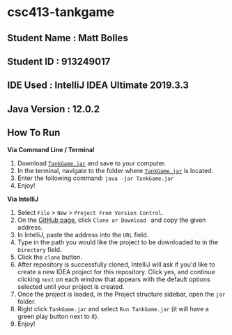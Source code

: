 # csc413-tankgame

## Student Name  : Matt Bolles
## Student ID    : 913249017
## IDE Used      : IntelliJ IDEA Ultimate 2019.3.3
## Java Version  : 12.0.2


## How To Run

**Via Command Line / Terminal**
1. Download [`TankGame.jar`](jar/TankGame.jar) and save to your computer.
2. In the terminal, navigate to the folder where [`TankGame.jar`](jar/TankGame.jar) is located.
3. Enter the following command:
```java -jar TankGame.jar```
4. Enjoy!

**Via IntelliJ**
1. Select `File` > `New` > `Project From Version Control`.
2. On the [GitHub page](https://github.com/csc413-01-spring2020/csc413-tankgame-mattbolles), click `Clone or Download
` and copy the given address.
3. In IntelliJ, paste the address into the `URL` field.
4. Type in the path you would like the project to be downloaded to in the `Directory` field.
5. Click the `clone` button.
6. After repository is successfully cloned, IntelliJ will ask if you'd like to create a new IDEA project for this
 repository. Click yes, and continue clicking `next` on each window that appears with the default options selected
  until your project is created.
7. Once the project is loaded, in the Project structure sidebar, open the `jar` folder.
8. Right click `TankGame.jar` and select `Run TankGame.jar` (it will have a green play button next to it).
9. Enjoy!



